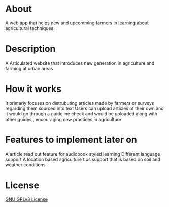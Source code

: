 
# About
A web app that helps new and upcomming farmers in learning about agricultural techniques.

#  Description
A Articulated website that introduces new generation in agriculture and farming at urban areas

# How it works
It primarly focuses on distrubuting articles made by farmers or surveys regarding them sourced into text
Users can upload articles of their own and it would go through a guideline check and would be uploaded along with other guides , encouraging new practices in agriculture

# Features to implement later on
A article read out feature for audiobook styled learning
Different language support
A location based agriculture tips support that is based on soil and weather conditions

# License
[GNU GPLv3 License](LICENSE)
